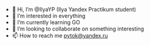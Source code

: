 - 👋 Hi, I’m @IlyaYP (Ilya Yandex Practikum student)
- 👀 I’m interested in everything 
- 🌱 I’m currently learning GO
- 💞️ I’m looking to collaborate on something interesting
- 📫 How to reach me pytok@yandex.ru

<!---
IlyaYP/IlyaYP is a ✨ special ✨ repository because its `README.md` (this file) appears on your GitHub profile.
You can click the Preview link to take a look at your changes.
--->
